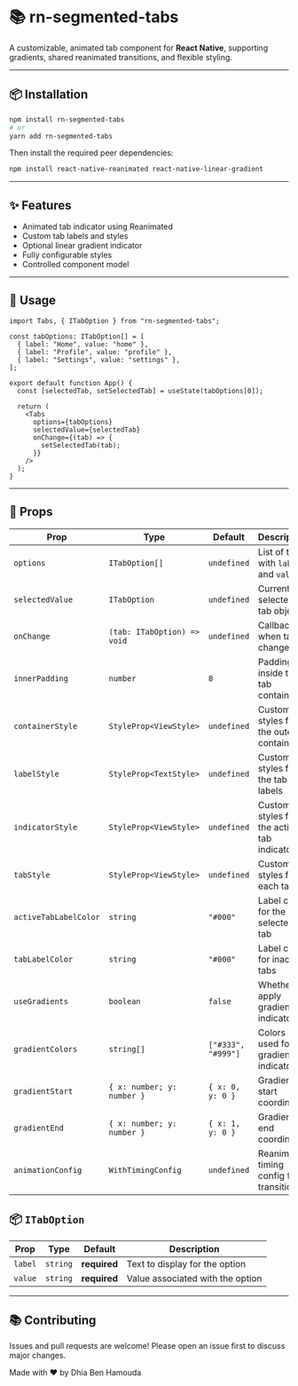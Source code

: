 # 📚 rn-segmented-tabs

A customizable, animated tab component for **React Native**, supporting gradients, shared reanimated transitions, and flexible styling.

---

## 📦 Installation

```bash
npm install rn-segmented-tabs
# or
yarn add rn-segmented-tabs
```

Then install the required peer dependencies:

```bash
npm install react-native-reanimated react-native-linear-gradient
```

---

## ✨ Features

- Animated tab indicator using Reanimated
- Custom tab labels and styles
- Optional linear gradient indicator
- Fully configurable styles
- Controlled component model

---

## 🚀 Usage

```tsx
import Tabs, { ITabOption } from "rn-segmented-tabs";

const tabOptions: ITabOption[] = [
  { label: "Home", value: "home" },
  { label: "Profile", value: "profile" },
  { label: "Settings", value: "settings" },
];

export default function App() {
  const [selectedTab, setSelectedTab] = useState(tabOptions[0]);

  return (
    <Tabs
      options={tabOptions}
      selectedValue={selectedTab}
      onChange={(tab) => {
        setSelectedTab(tab);
      }}
    />
  );
}
```

---

## 🔧 Props

| Prop                  | Type                        | Default            | Description                                |
| --------------------- | --------------------------- | ------------------ | ------------------------------------------ |
| `options`             | `ITabOption[]`              | `undefined`        | List of tabs with `label` and `value`      |
| `selectedValue`       | `ITabOption`                | `undefined`        | Currently selected tab object              |
| `onChange`            | `(tab: ITabOption) => void` | `undefined`        | Callback when tab changes                  |
| `innerPadding`        | `number`                    | `8`                | Padding inside the tab container           |
| `containerStyle`      | `StyleProp<ViewStyle>`      | `undefined`        | Custom styles for the outer container      |
| `labelStyle`          | `StyleProp<TextStyle>`      | `undefined`        | Custom styles for the tab labels           |
| `indicatorStyle`      | `StyleProp<ViewStyle>`      | `undefined`        | Custom styles for the active tab indicator |
| `tabStyle`            | `StyleProp<ViewStyle>`      | `undefined`        | Custom styles for each tab                 |
| `activeTabLabelColor` | `string`                    | `"#000"`           | Label color for the selected tab           |
| `tabLabelColor`       | `string`                    | `"#000"`           | Label color for inactive tabs              |
| `useGradients`        | `boolean`                   | `false`            | Whether to apply gradient to indicator     |
| `gradientColors`      | `string[]`                  | `["#333", "#999"]` | Colors used for gradient indicator         |
| `gradientStart`       | `{ x: number; y: number }`  | `{ x: 0, y: 0 }`   | Gradient start coordinate                  |
| `gradientEnd`         | `{ x: number; y: number }`  | `{ x: 1, y: 0 }`   | Gradient end coordinate                    |
| `animationConfig`     | `WithTimingConfig`          | `undefined`        | Reanimated timing config for transitions   |

## 📦 `ITabOption`

| Prop    | Type     | Default      | Description                      |
| ------- | -------- | ------------ | -------------------------------- |
| `label` | `string` | **required** | Text to display for the option   |
| `value` | `string` | **required** | Value associated with the option |

---

## 📚 Contributing

Issues and pull requests are welcome! Please open an issue first to discuss major changes.

Made with ❤️ by Dhia Ben Hamouda
